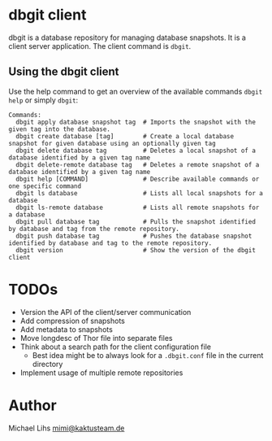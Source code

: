 dbgit client
============

dbgit is a database repository for managing database snapshots. It is a client server application. The client command is `dbgit`.



Using the dbgit client
----------------------

Use the help command to get an overview of the available commands `dbgit help` or simply `dbgit`:

	Commands:
	  dbgit apply database snapshot tag  # Imports the snapshot with the given tag into the database.
	  dbgit create database [tag]        # Create a local database snapshot for given database using an optionally given tag
	  dbgit delete database tag          # Deletes a local snapshot of a database identified by a given tag name
	  dbgit delete-remote database tag   # Deletes a remote snapshot of a database identified by a given tag name
	  dbgit help [COMMAND]               # Describe available commands or one specific command
	  dbgit ls database                  # Lists all local snapshots for a database
	  dbgit ls-remote database           # Lists all remote snapshots for a database
	  dbgit pull database tag            # Pulls the snapshot identified by database and tag from the remote repository.
	  dbgit push database tag            # Pushes the database snapshot identified by database and tag to the remote repository.
	  dbgit version                      # Show the version of the dbgit client



TODOs
=====

* Version the API of the client/server communication
* Add compression of snapshots
* Add metadata to snapshots
* Move longdesc of Thor file into separate files
* Think about a search path for the client configuration file
  * Best idea might be to always look for a `.dbgit.conf` file in the current directory
* Implement usage of multiple remote repositories



Author
======

Michael Lihs <mimi@kaktusteam.de>
